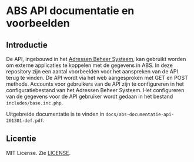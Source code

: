 ABS API documentatie en voorbeelden
===================================
Introductie
-----------
De API, ingebouwd in het [Adressen Beheer Systeem](http://adressenbeheersysteem.nl), kan gebruikt worden om externe applicaties te koppelen met de gegevens in ABS. In deze repository zijn een aantal voorbeelden voor het aanspreken van de API terug te vinden.
De API wordt via het web aangesproken met GET en POST methods. Accounts voor gebruikers van de API zijn te configureren in het configuratiebestand van het Adressen Beheer Systeem. Het configureren van de gegevens voor de API gebruiker wordt gedaan in het bestand `includes/base.inc.php`.

Uitgebreide documentatie is te vinden in `docs/abs-documentatie-api-201301-def.pdf`.

Licentie
--------
MIT License. Zie [LICENSE](https://github.com/interexperts/abs-api-examples/blob/master/LICENSE).
